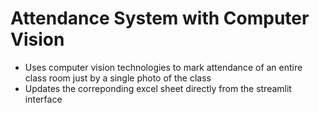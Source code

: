 # Attendance System with Computer Vision
- Uses computer vision technologies to mark attendance of an entire class room just by a single photo of the class
- Updates the correponding excel sheet directly from the streamlit interface
